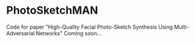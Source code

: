 # PhotoSketchMAN
Code for paper "High-Quality Facial Photo-Sketch Synthesis Using Multi-Adversarial Networks"
Coming soon...
